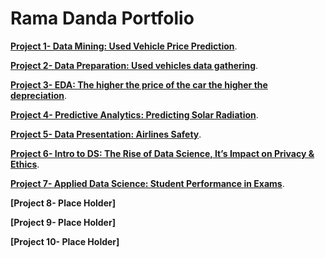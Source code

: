 # Rama Danda Portfolio
**[Project 1- Data Mining: Used Vehicle Price Prediction](https://github.com/11leven/portfolio/tree/gh-pages/Project%201)**.

**[Project 2- Data Preparation: Used vehicles data gathering](https://github.com/11leven/portfolio/tree/gh-pages/Project%202)**.

**[Project 3- EDA: The higher the price of the car the higher the depreciation](https://github.com/11leven/portfolio/tree/gh-pages/Project%203)**.

**[Project 4- Predictive Analytics: Predicting Solar Radiation](https://github.com/11leven/portfolio/tree/gh-pages/Project%204)**.

**[Project 5- Data Presentation: Airlines Safety](https://github.com/11leven/portfolio/tree/gh-pages/Project%205)**.

**[Project 6- Intro to DS: The Rise of Data Science, It’s Impact on Privacy & Ethics](https://github.com/11leven/portfolio/tree/gh-pages/Project%206)**.

**[Project 7- Applied Data Science: Student Performance in Exams](https://github.com/11leven/portfolio/tree/gh-pages/DSC%20680)**.

**[Project 8- Place Holder]**

**[Project 9- Place Holder]**

**[Project 10- Place Holder]**



